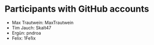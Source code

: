 # Participants with GitHub accounts
- Max Trautwein: MaxTrautwein
- Tim Jauch: Skalt47
- Ergün: pndroa
- Felix: 1Fe1ix